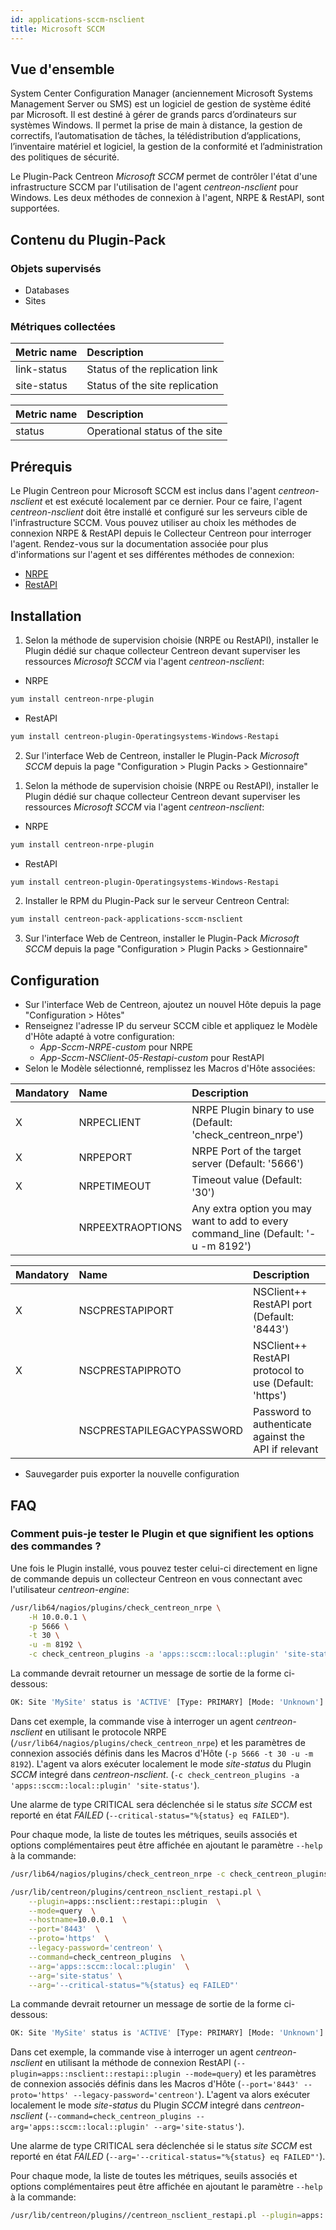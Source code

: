 ```yaml
---
id: applications-sccm-nsclient
title: Microsoft SCCM
---
```


## Vue d'ensemble

System Center Configuration Manager (anciennement Microsoft Systems Management Server ou SMS) est un logiciel de gestion de système
édité par Microsoft. Il est destiné à gérer de grands parcs d’ordinateurs sur systèmes Windows. Il permet la prise de main à distance,
la gestion de correctifs, l’automatisation de tâches, la télédistribution d’applications, l’inventaire matériel et logiciel,
la gestion de la conformité et l’administration des politiques de sécurité.

Le Plugin-Pack Centreon *Microsoft SCCM* permet de contrôler l'état d'une infrastructure SCCM par l'utilisation de l'agent *centreon-nsclient*
pour Windows. Les deux méthodes de connexion à l'agent, NRPE & RestAPI, sont supportées.

## Contenu du Plugin-Pack

### Objets supervisés

* Databases
* Sites 

### Métriques collectées

<!--DOCUSAURUS_CODE_TABS-->

<!--database-replication-status-->

| Metric name              | Description                    |
| :----------------------- | :----------------------------- |
| link-status              | Status of the replication link |
| site-status              | Status of the site replication |

<!--site-status-->

| Metric name                 | Description                    |
| :-------------------------- | :----------------------------- |
| status                      | Operational status of the site |

<!--END_DOCUSAURUS_CODE_TABS-->

## Prérequis 

Le Plugin Centreon pour Microsoft SCCM est inclus dans l'agent *centreon-nsclient* et est exécuté localement par ce dernier.
Pour ce faire, l'agent *centreon-nsclient* doit être installé et configuré sur les serveurs cible de l'infrastructure SCCM.
Vous pouvez utiliser au choix les méthodes de connexion NRPE & RestAPI depuis le Collecteur Centreon pour interroger l'agent.
Rendez-vous sur la documentation associée pour plus d'informations sur l'agent et ses différentes méthodes de connexion:

* [NRPE](../operatingsystems-windows-nsclient-05-nrpe.html)
* [RestAPI](../operatingsystems-windows-nsclient-05-restapi.html)

## Installation

<!--DOCUSAURUS_CODE_TABS-->

<!--Online IMP Licence & IT-100 Editions-->

1. Selon la méthode de supervision choisie (NRPE ou RestAPI), installer le Plugin dédié sur chaque collecteur Centreon devant
superviser les ressources *Microsoft SCCM* via l'agent *centreon-nsclient*:

* NRPE

```bash
yum install centreon-nrpe-plugin
```

* RestAPI

```bash
yum install centreon-plugin-Operatingsystems-Windows-Restapi
```

2. Sur l'interface Web de Centreon, installer le Plugin-Pack *Microsoft SCCM* 
depuis la page "Configuration > Plugin Packs > Gestionnaire"

<!--Offline IMP License-->

1. Selon la méthode de supervision choisie (NRPE ou RestAPI), installer le Plugin dédié sur chaque collecteur Centreon devant
superviser les ressources *Microsoft SCCM* via l'agent *centreon-nsclient*:

* NRPE

```bash
yum install centreon-nrpe-plugin
```

* RestAPI

```bash
yum install centreon-plugin-Operatingsystems-Windows-Restapi
```

2. Installer le RPM du Plugin-Pack sur le serveur Centreon Central:

```bash
yum install centreon-pack-applications-sccm-nsclient
```

3. Sur l'interface Web de Centreon, installer le Plugin-Pack *Microsoft SCCM* 
depuis la page "Configuration > Plugin Packs > Gestionnaire"

<!--END_DOCUSAURUS_CODE_TABS-->

## Configuration

* Sur l'interface Web de Centreon, ajoutez un nouvel Hôte depuis la page "Configuration > Hôtes"
* Renseignez l'adresse IP du serveur SCCM cible et appliquez le Modèle d'Hôte adapté à votre configuration:
    * *App-Sccm-NRPE-custom* pour NRPE
    * *App-Sccm-NSClient-05-Restapi-custom* pour RestAPI
* Selon le Modèle sélectionné, remplissez les Macros d'Hôte associées:

<!--DOCUSAURUS_CODE_TABS-->

<!--App-Sccm-NRPE-custom-->

| Mandatory | Name             | Description                                                                         |
|:----------|:-----------------|:------------------------------------------------------------------------------------|
| X         | NRPECLIENT       | NRPE Plugin binary to use (Default: 'check_centreon_nrpe')                          |
| X         | NRPEPORT         | NRPE Port of the target server (Default: '5666')                                    |
| X         | NRPETIMEOUT      | Timeout value (Default: '30')                                                       |
|           | NRPEEXTRAOPTIONS | Any extra option you may want to add to every command\_line (Default: '-u -m 8192') |

<!--App-Sccm-NSClient-05-Restapi-custom-->

| Mandatory | Name                      | Description                                           |
|:----------|:--------------------------|:------------------------------------------------------|
| X         | NSCPRESTAPIPORT           | NSClient++ RestAPI port (Default: '8443')             |
| X         | NSCPRESTAPIPROTO          | NSClient++ RestAPI protocol to use (Default: 'https') |
|           | NSCPRESTAPILEGACYPASSWORD | Password to authenticate against the API if relevant  |

<!--END_DOCUSAURUS_CODE_TABS-->

* Sauvegarder puis exporter la nouvelle configuration

## FAQ

### Comment puis-je tester le Plugin et que signifient les options des commandes ?

Une fois le Plugin installé, vous pouvez tester celui-ci directement en ligne de commande
depuis un collecteur Centreon en vous connectant avec l'utilisateur *centreon-engine*:

<!--DOCUSAURUS_CODE_TABS-->

<!--NRPE-->

```bash
/usr/lib64/nagios/plugins/check_centreon_nrpe \
    -H 10.0.0.1 \
    -p 5666 \
    -t 30 \
    -u -m 8192 \
    -c check_centreon_plugins -a 'apps::sccm::local::plugin' 'site-status' '--critical-status="%{status} eq FAILED"'
```

La commande devrait retourner un message de sortie de la forme ci-dessous:

```bash
OK: Site 'MySite' status is 'ACTIVE' [Type: PRIMARY] [Mode: 'Unknown'] |
```

Dans cet exemple, la commande vise à interroger un agent *centreon-nsclient* en utilisant le protocole NRPE (```/usr/lib64/nagios/plugins/check_centreon_nrpe```)
et les paramètres de connexion associés définis dans les Macros d'Hôte (```-p 5666 -t 30 -u -m 8192```).
L'agent va alors exécuter localement le mode *site-status* du Plugin *SCCM* integré dans *centreon-nsclient*.
(```-c check_centreon_plugins -a 'apps::sccm::local::plugin' 'site-status'```).

Une alarme de type CRITICAL sera déclenchée si le status *site SCCM* est reporté en état *FAILED* (```--critical-status="%{status} eq FAILED"```).

Pour chaque mode, la liste de toutes les métriques, seuils associés et options complémentaires peut être affichée 
en ajoutant le paramètre ```--help``` à la commande:

```bash
/usr/lib64/nagios/plugins/check_centreon_nrpe -c check_centreon_plugins -a 'apps::sccm::local::plugin' 'site-status' '--help'
```

<!--RestAPI-->

```bash
/usr/lib/centreon/plugins/centreon_nsclient_restapi.pl \
    --plugin=apps::nsclient::restapi::plugin  \
    --mode=query  \
    --hostname=10.0.0.1  \
    --port='8443'  \
    --proto='https'  \
    --legacy-password='centreon' \
    --command=check_centreon_plugins  \
    --arg='apps::sccm::local::plugin'  \
    --arg='site-status' \
    --arg='--critical-status="%{status} eq FAILED"'

```
La commande devrait retourner un message de sortie de la forme ci-dessous:

```bash
OK: Site 'MySite' status is 'ACTIVE' [Type: PRIMARY] [Mode: 'Unknown'] |
```

Dans cet exemple, la commande vise à interroger un agent *centreon-nsclient* en utilisant la méthode de connexion RestAPI
(```--plugin=apps::nsclient::restapi::plugin --mode=query```) et les paramètres de connexion associés définis dans les Macros d'Hôte
(```--port='8443' --proto='https' --legacy-password='centreon'```). L'agent va alors exécuter localement le mode *site-status*
du Plugin *SCCM* integré dans *centreon-nsclient* (```--command=check_centreon_plugins --arg='apps::sccm::local::plugin' --arg='site-status'```).

Une alarme de type CRITICAL sera déclenchée si le status *site SCCM* est reporté en état *FAILED* (```--arg='--critical-status="%{status} eq FAILED"'```).


Pour chaque mode, la liste de toutes les métriques, seuils associés et options complémentaires peut être affichée 
en ajoutant le paramètre ```--help``` à la commande:

```bash
/usr/lib/centreon/plugins//centreon_nsclient_restapi.pl --plugin=apps::nsclient::restapi::plugin --mode=query --command=check_centreon_plugins --arg='apps::sccm::local::plugin' --arg='site-status' --arg='--help'
```

<!--END_DOCUSAURUS_CODE_TABS-->